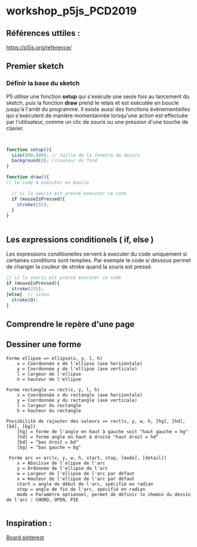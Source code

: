 # workshop_p5js_PCD2019
 



## Références uttiles : 

https://p5js.org/reference/

## Premier sketch


### Définir la base du sketch
P5 utilise une fonction **setup** qui s'exécute une seule fois au lancement du sketch, puis la fonction **draw** prend le relais et est exécutée en boucle jusqu'à l'arrêt du programme.
Il existe aussi des fonctions évènementielles qui s'exécutent de manière momentannée lorsqu'une action est effectuée par l'utilisateur, comme un clic de souris ou une pression d'une touche de clavier.

```js


function setup(){
  size(800,800); // taille de la fenetre de dessin
  background(0); //couleur du fond
}

function draw(){
// le code à executer en boucle

  // si la souris est pressé executer ce code
  if (mouseIsPressed){
    stroke(255);
  }
}



```
## Les expressions conditionels ( if, else )

Les expressions conditionelles servent à executer du code uniquement si certaines conditions sont remplies.  Par exemple le code si dessous permet de changer la couleur de stroke quand la souris est pressé.

```js
// si la souris est pressé executer ce code
if (mouseIsPressed){
  stroke(255);
}else{  // sinon
  stroke(O);
}


```

## Comprendre le repère d'une page

## Dessiner une forme

```
Forme ellipse => ellipse(x, y, l, h)
    x = Coordonnée x de l'ellipse (axe horizontale)
    y = Coordonnée y de l'ellipse (axe verticale)
    l = largeur de l'ellipse
    h = hauteur de l'ellipse
    
Forme rectangle => rect(x, y, l, h)
    x = Coordonnée x du rectangle (axe horizontale)
    y = Coordonnée y du rectangle (axe verticale)
    l = largeur du rectangle
    h = hauteur du rectangle
    
Possibilité de rajouter des valeurs => rect(x, y, w, h, [hg], [hd], [bd], [bg])
    [hg] = forme de l'angle en haut à gauche soit "haut gauche = hg"
    [hd] = forme angle en haut à droite "haut droit = hd"
    [bd] = "bas droit = bd"
    [bg] = "bas gauche = bg"
 
 Forme arc => arc(x, y, w, h, start, stop, [mode], [detail])
    x = Abscisse de l'elipse de l'arc
    y = Ordonnée de l'ellipse de l'arc
    w = Largeur de l'ellipse de l'arc par défaut
    x = Hauteur de l'ellipse de l'arc par défaut
    start = angle de début de l'arc, spécifié en radian
    stop = angle de fin de l'arc, spécifié en radian 
    mode = Paramètre optionnel, permet de définir le chemin du dessin de l'arc : CHORD, OPEN, PIE
    
```
## Inspiration :

[Board pinterest](https://www.pinterest.fr/simonrenaultper/processing-community-days/)
